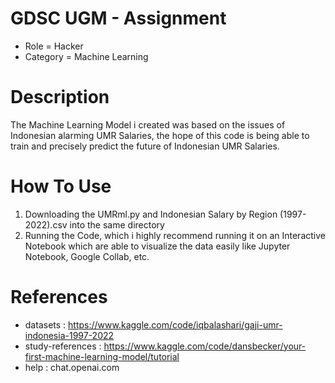 # GDSC UGM - Assignment
- Role = Hacker
- Category = Machine Learning

# Description
The Machine Learning Model i created was based on the issues of Indonesian alarming UMR Salaries, the hope of this code is being able to train and precisely predict the future of Indonesian UMR Salaries. 
# How To Use
1. Downloading the UMRml.py and Indonesian Salary by Region (1997-2022).csv into the same directory
2. Running the Code, which i highly recommend running it on an Interactive Notebook which are able to visualize the data easily like Jupyter Notebook, Google Collab, etc.

# References   
- datasets  : https://www.kaggle.com/code/iqbalashari/gaji-umr-indonesia-1997-2022 
- study-references : https://www.kaggle.com/code/dansbecker/your-first-machine-learning-model/tutorial
- help : chat.openai.com
